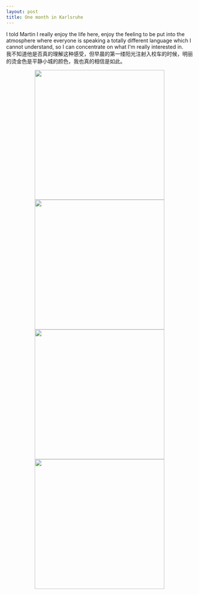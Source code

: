 ```yaml
---
layout: post
title: One month in Karlsruhe
---
```


I told Martin I really enjoy the life here, enjoy the feeling to be put into the atmosphere where everyone is speaking a totally different language which I cannot understand, so I can concentrate on what I'm really interested in.    
我不知道他是否真的理解这种感受，但早晨的第一缕阳光注射入校车的时候，明丽的烫金色是平静小城的颜色，我也真的相信是如此。

<center class="half">
    <img src="https://postimg.cc/QHtCFKBs][img]https://i.postimg.cc/QHtCFKBs/20190817-IMG-3637.jpg" width="350"/>
    <img src="https://postimg.cc/Yhs9Y2gF][img]https://i.postimg.cc/Yhs9Y2gF/20190817-IMG-3666.jpg" width="350"/>
</center>

<center class="half">
    <img src="https://postimg.cc/pm5dZNY6][img]https://i.postimg.cc/pm5dZNY6/20190817-IMG-3677.jpg" width="350"/>
    <img src="https://postimg.cc/Yj7mCSfq][img]https://i.postimg.cc/Yj7mCSfq/20190817-IMG-3679.jpg" width="350"/>
</center>

